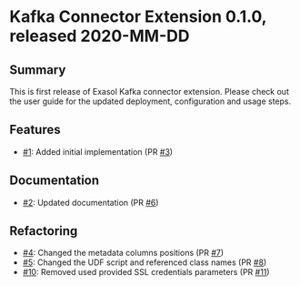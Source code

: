# Kafka Connector Extension 0.1.0, released 2020-MM-DD

## Summary

This is first release of Exasol Kafka connector extension. Please check out the
user guide for the updated deployment, configuration and usage steps.

## Features

* [#1](https://github.com/exasol/kafka-connector-extension/issues/1): Added initial implementation (PR [#3](https://github.com/exasol/kafka-connector-extension/pull/3))

## Documentation

* [#2](https://github.com/exasol/kafka-connector-extension/issues/2): Updated documentation (PR [#6](https://github.com/exasol/kafka-connector-extension/pull/6))

## Refactoring

* [#4](https://github.com/exasol/kafka-connector-extension/issues/4): Changed the metadata columns positions (PR [#7](https://github.com/exasol/kafka-connector-extension/pull/7))
* [#5](https://github.com/exasol/kafka-connector-extension/issues/5): Changed the UDF script and referenced class names (PR [#8](https://github.com/exasol/kafka-connector-extension/pull/8))
* [#10](https://github.com/exasol/kafka-connector-extension/issues/10): Removed used provided SSL credentials parameters (PR [#11](https://github.com/exasol/kafka-connector-extension/pull/11))
